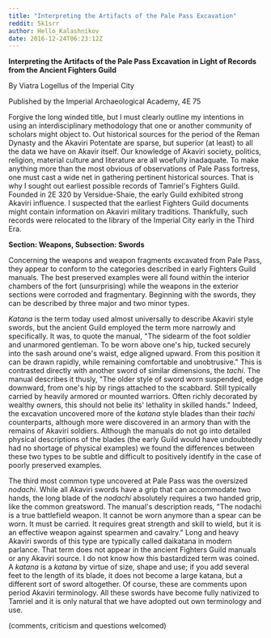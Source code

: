 ```yaml
---
title: "Interpreting the Artifacts of the Pale Pass Excavation"
reddit: 5k1srr
author: Hello_Kalashnikov
date: 2016-12-24T06:23:12Z
---
```


**Interpreting the Artifacts of the Pale Pass Excavation in Light of Records from the Ancient Fighters Guild**

By Viatra Logellus of the Imperial City

Published by the Imperial Archaeological Academy, 4E 75

Forgive the long winded title, but I must clearly outline my intentions in using an interdisciplinary methodology that one or another community of scholars might object to. Out historical sources for the period of the Reman Dynasty and the Akaviri Potentate are sparse, but superior (at least) to all the data we have on Akavir itself. Our knowledge of Akaviri society, politics, religion, material culture and literature are all woefully inadaquate. To make anything more than the most obvious of observations of Pale Pass fortress, one must cast a wide net in gathering pertinent historical sources. That is why I sought out earliest possible records of Tamriel's Fighters Guild. Founded in 2E 320 by Versidue-Shaie, the early Guild exhibited strong Akaviri influence. I suspected that the earliest Fighters Guild documents might contain information on Akaviri military traditions. Thankfully, such records were relocated to the library of the Imperial City early in the Third Era.

**Section: Weapons, Subsection: Swords**

Concerning the weapons and weapon fragments excavated from Pale Pass, they appear to conform to the categories described in early Fighters Guild manuals. The best preserved examples were all found within the interior chambers of the fort (unsurprising) while the weapons in the exterior sections were corroded and fragmentary. Beginning with the swords, they can be described by three major and two minor types.

*Katana* is the term today used almost universally to describe Akaviri style swords, but the ancient Guild employed the term more narrowly and specifically. It was, to quote the manual, "The sidearm of the foot soldier and unarmored gentleman. To be worn above one's hip, tucked securely into the sash around one's waist, edge aligned upward. From this position it can be drawn rapidly, while remaining comfortable and unobtrusive." This is contrasted directly with another sword of similar dimensions, the *tachi*. The manual describes it thusly, "The older style of sword worn suspended, edge downward, from one's hip by rings attached to the scabbard. Still typically carried by heavily armored or mounted warriors. Often richly decorated by wealthy owners, this should not belie its' lethality in skilled hands." Indeed, the excavation uncovered more of the *katana* style blades than their *tachi* counterparts, although more were discovered in an armory than with the remains of Akaviri soldiers. Although the manuals do not go into detailed physical descriptions of the blades (the early Guild would have undoubtedly had no shortage of physical examples) we found the differences between these two types to be subtle and difficult to positively identify in the case of poorly preserved examples. 

The third most common type uncovered at Pale Pass was the oversized *nodachi*. While all Akaviri swords have a grip that can accommodate two hands, the long blade of the *nodachi* absolutely requires a two handed grip, like the common greatsword. The manual's description reads, "The nodachi is a true battlefield weapon. It cannot be worn anymore than a spear can be worn. It must be carried. It requires great strength and skill to wield, but it is an effective weapon against spearmen and cavalry." Long and heavy Akaviri swords of this type are typically called daikatana in modern parlance. That term does not appear in the ancient Fighters Guild manuals or any Akaviri source. I do not know how this bastardized term was coined. A *katana* is a *katana* by virtue of size, shape and use; if you add several feet to the length of its blade, it does not become a large katana, but a different sort of sword altogether. Of course, these are comments upon period Akaviri terminology. All these swords have become fully nativized to Tamriel and it is only natural that we have adopted out own terminology and use.

(comments, criticism and questions welcomed) 
